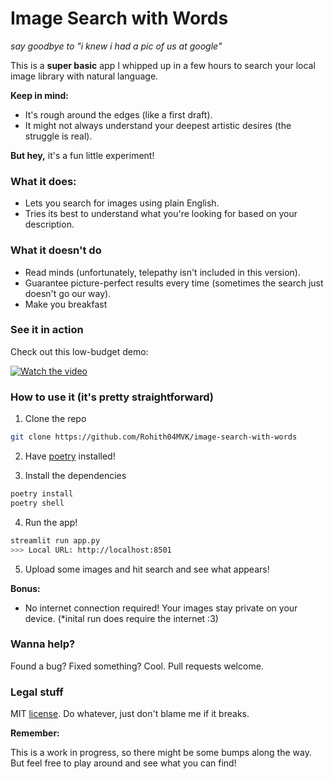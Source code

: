 # Image Search with Words

<i>say goodbye to "i knew i had a pic of us at google"</i>

This is a **super basic** app I whipped up in a few hours to search your local image library with natural language.

**Keep in mind:**

- It's rough around the edges (like a first draft).
- It might not always understand your deepest artistic desires (the struggle is real).

**But hey,** it's a fun little experiment!

### What it does:

- Lets you search for images using plain English.
- Tries its best to understand what you're looking for based on your description.

### What it doesn't do

- Read minds (unfortunately, telepathy isn't included in this version).
- Guarantee picture-perfect results every time (sometimes the search just doesn't go our way).
- Make you breakfast

### See it in action
Check out this low-budget demo:

[![Watch the video](https://www.shutterstock.com/shutterstock/videos/1102576935/thumb/2.jpg?ip=x480)](/media/1.mp4)


### How to use it (it's pretty straightforward)

1. Clone the repo

```sh
git clone https://github.com/Rohith04MVK/image-search-with-words
```

2. Have [poetry](https://python-poetry.org/docs/#installation) installed!

3. Install the dependencies

```sh
poetry install
poetry shell
```

4. Run the app!

```sh
streamlit run app.py
>>> Local URL: http://localhost:8501
```

5. Upload some images and hit search and see what appears!

**Bonus:**

- No internet connection required! Your images stay private on your device. (*inital run does require the internet :3)

### Wanna help?
Found a bug? Fixed something? Cool. Pull requests welcome.

### Legal stuff
MIT [license](LICENSE). Do whatever, just don't blame me if it breaks.

**Remember:**

This is a work in progress, so there might be some bumps along the way. But feel free to play around and see what you can find!

